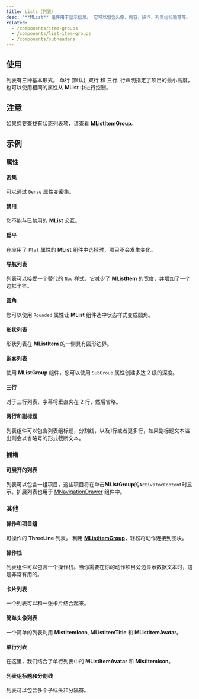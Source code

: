 ```yaml
---
title: Lists（列表）
desc: "**MList** 组件用于显示信息。 它可以包含头像、内容、操作、列表组标题等等。 列表以易于在集合中识别特定项目的方式显示内容。 它们为组织一组文本和图像提供了一致的样式。"
related:
  - /components/item-groups
  - /components/list-item-groups
  - /components/subheaders
---
```


## 使用

列表有三种基本形式。 单行 (默认), 双行 和 三行. 行声明指定了项目的最小高度，也可以使用相同的属性从 **MList** 中进行控制。

<lists-usage></lists-usage>

## 注意

<!--alert:info-->
如果您要查找有状态列表项，请查看 [**MListItemGroup**](/components/list-item-groups)。

## 示例

### 属性

#### 密集

可以通过 `Dense` 属性变密集。

<masa-example file="Examples.lists.Dense"></masa-example>

#### 禁用

您不能与已禁用的 **MList** 交互。

<masa-example file="Examples.lists.Disabled"></masa-example>

#### 扁平

在应用了 `Flat` 属性的 **MList** 组件中选择时，项目不会发生变化。

<masa-example file="Examples.lists.Flat"></masa-example>

#### 导航列表

列表可以接受一个替代的 `Nav` 样式，它减少了 **MListItem** 的宽度，并增加了一个边框半径。

<masa-example file="Examples.lists.Nav"></masa-example>

#### 圆角

您可以使用 `Rounded` 属性让 **MList** 组件选中状态样式变成圆角。

<masa-example file="Examples.lists.Rounded"></masa-example>

#### 形状列表

形状列表在 **MListItem** 的一侧具有圆形边界。

<masa-example file="Examples.lists.ShapedLists"></masa-example>

#### 嵌套列表

使用 **MListGroup** 组件，您可以使用 `SubGroup` 属性创建多达 2 级的深度。

<masa-example file="Examples.lists.SubGroup"></masa-example>

#### 三行

对于三行列表，字幕将垂直夹在 2 行，然后省略。

<masa-example file="Examples.lists.ThreeLine"></masa-example>

#### 两行和副标题

列表组件可以包含列表组标题，分割线，以及1行或者更多行，如果副标题文本溢出则会以省略号的形式截断文本。

<masa-example file="Examples.lists.TwoLinesAndSubheader"></masa-example>

### 插槽

#### 可展开的列表

列表可以包含一组项目，这些项目将在单击**MListGroup**的`ActivatorContent`时显示。扩展列表也用于 [MNavigationDrawer](/components/navigation-drawers) 组件中。

<masa-example file="Examples.lists.ExpansionLists"></masa-example>

### 其他

#### 操作和项目组

可操作的 **ThreeLine** 列表。 利用 [**MListItemGroup**](/components/list-item-groups)，轻松将动作连接到图块。

<masa-example file="Examples.lists.ActionsAndItemGroups"></masa-example>

#### 操作栈

列表组件可以包含一个操作栈。当你需要在你的动作项目旁边显示数据文本时，这是非常有用的。

<masa-example file="Examples.lists.ActionStack"></masa-example>

#### 卡片列表

一个列表可以和一张卡片结合起来。

<masa-example file="Examples.lists.CardList"></masa-example>

#### 简单头像列表

一个简单的列表利用 **MistItemIcon**, **MListItemTitle** 和 **MListItemAvatar**。

<masa-example file="Examples.lists.SimpleAvatarList"></masa-example>

#### 单行列表

在这里，我们结合了单行列表中的 **MListItemAvatar** 和 **MistItemIcon**。

<masa-example file="Examples.lists.SingleLineList"></masa-example>

#### 列表组标题和分割线

列表可以包含多个子标头和分隔符。

<masa-example file="Examples.lists.SubheadingsAndDividers"></masa-example>